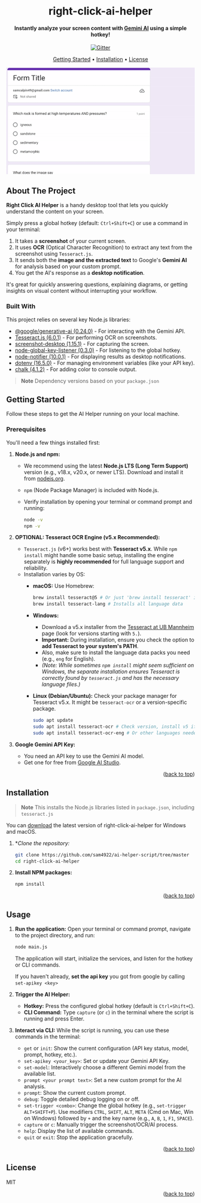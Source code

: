 <h1 align="center">
  <br>
   right-click-ai-helper
  <br>
</h1>

<h4 align="center"> Instantly analyze your screen content with <a href="http://gemini.google.com" target="_blank">Gemini AI</a> using a simple hotkey!</h4>


<p align="center">
  
  <a href="https://badge.fury.io/js/electron-markdownify">
    <img src="https://badge.fury.io/js/electron-markdownify.svg"
         alt="Gitter">
  </a>
 
</p>

<p align="center">
  <a href="#getting-started">Getting Started</a> •
  <a href="#installation">Installation</a> •
  <a href="#license">License</a>
</p>

<p align="center">
  <img src="https://raw.githubusercontent.com/sam4922/ai-helper-script/refs/heads/master/ezgif-2129acc836f77b.gif" alt="screenshot">
</p>

## About The Project

**Right Click AI Helper** is a handy desktop tool that lets you quickly understand the content on your screen.

Simply press a global hotkey (default: `Ctrl+Shift+C`) or use a command in your terminal:
1.  It takes a **screenshot** of your current screen.
2.  It uses **OCR** (Optical Character Recognition) to extract any text from the screenshot using `Tesseract.js`.
3.  It sends both the **image and the extracted text** to Google's **Gemini AI** for analysis based on your custom prompt.
4.  You get the AI's response as a **desktop notification**.

It's great for quickly answering questions, explaining diagrams, or getting insights on visual content without interrupting your workflow.



### Built With

This project relies on several key Node.js libraries:

* [@google/generative-ai (0.24.0)](https://github.com/google/generative-ai-js) - For interacting with the Gemini API.
* [Tesseract.js (6.0.1)](https://github.com/naptha/tesseract.js) - For performing OCR on screenshots.
* [screenshot-desktop (1.15.1)](https://github.com/bencevans/screenshot-desktop) - For capturing the screen.
* [node-global-key-listener (0.3.0)](https://github.com/RedKenrok/node-global-key-listener) - For listening to the global hotkey.
* [node-notifier (10.0.1)](https://github.com/mikaelbr/node-notifier) - For displaying results as desktop notifications.
* [dotenv (16.5.0)](https://github.com/motdotla/dotenv) - For managing environment variables (like your API key).
* [chalk (4.1.2)](https://github.com/chalk/chalk) - For adding color to console output.

> **Note**
> Dependency versions based on your `package.json`

## Getting Started

Follow these steps to get the AI Helper running on your local machine.

### Prerequisites

You'll need a few things installed first:

1.  **Node.js and npm:**
    * We recommend using the latest **Node.js LTS (Long Term Support)** version (e.g., v18.x, v20.x, or newer LTS). Download and install it from [nodejs.org](https://nodejs.org/).
    * `npm` (Node Package Manager) is included with Node.js.
    * Verify installation by opening your terminal or command prompt and running:
      
        ```bash
        node -v
        npm -v
        ```

2. **OPTIONAL: Tesseract OCR Engine (v5.x Recommended):**
    * `Tesseract.js` (v6+) works best with **Tesseract v5.x**. While `npm install` might handle some basic setup, installing the engine separately is **highly recommended** for full language support and reliability.
    * Installation varies by OS:
        * **macOS:** Use Homebrew:
          
            ```bash
            brew install tesseract@5 # Or just 'brew install tesseract' if v5 is default
            brew install tesseract-lang # Installs all language data
            ```
        * **Windows:**
            * Download a v5.x installer from the [Tesseract at UB Mannheim](https://github.com/UB-Mannheim/tesseract/wiki) page (look for versions starting with `5.`).
            * **Important:** During installation, ensure you check the option to **add Tesseract to your system's PATH**.
            * Also, make sure to install the language data packs you need (e.g., `eng` for English).
            * *(Note: While sometimes `npm install` might seem sufficient on Windows, the separate installation ensures Tesseract is correctly found by `tesseract.js` and has the necessary language files.)*
        * **Linux (Debian/Ubuntu):** Check your package manager for Tesseract v5.x. It might be `tesseract-ocr` or a version-specific package.
          
            ```bash
            sudo apt update
            sudo apt install tesseract-ocr # Check version, install v5 if available
            sudo apt install tesseract-ocr-eng # Or other languages needed
            ```

3.  **Google Gemini API Key:**
    * You need an API key to use the Gemini AI model.
    * Get one for free from [Google AI Studio](https://aistudio.google.com/app/apikey).

<p align="right">(<a href="#readme-top">back to top</a>)</p>

## Installation

> **Note**
> This installs the Node.js libraries listed in `package.json`, including `tesseract.js`

You can [download](https://github.com/amitmerchant1990/electron-markdownify/releases/tag/v1.2.0) the latest version of right-click-ai-helper for Windows and macOS.

1.  **Clone the repository:*
   
    ```bash
    git clone https://github.com/sam4922/ai-helper-script/tree/master 
    cd right-click-ai-helper 
    ```

3.  **Install NPM packages:**

    ```bash
    npm install
    ```
 

<p align="right">(<a href="#readme-top">back to top</a>)</p>

## Usage


1.  **Run the application:**
    Open your terminal or command prompt, navigate to the project directory, and run:
    ```sh
    node main.js
    ```
    The application will start, initialize the services, and listen for the hotkey or CLI commands.
    
    If you haven't already, **set the api key** you got from google by calling `set-apikey <key>`
    
3.  **Trigger the AI Helper:**
   
    * **Hotkey:** Press the configured global hotkey (default is `Ctrl+Shift+C`).
    * **CLI Command:** Type `capture` (or `c`) in the terminal where the script is running and press Enter.

4.  **Interact via CLI:**
    While the script is running, you can use these commands in the terminal:
    * `get` or `init`: Show the current configuration (API key status, model, prompt, hotkey, etc.).
    * `set-apikey <your_key>`: Set or update your Gemini API Key.
    * `set-model`: Interactively choose a different Gemini model from the available list.
    * `prompt <your prompt text>`: Set a new custom prompt for the AI analysis.
    * `prompt`: Show the current custom prompt.
    * `debug`: Toggle detailed debug logging on or off.
    * `set-trigger <combo>`: Change the global hotkey (e.g., `set-trigger ALT+SHIFT+P`). Use modifiers `CTRL`, `SHIFT`, `ALT`, `META` (Cmd on Mac, Win on Windows) followed by `+` and the key name (e.g., `A`, `B`, `1`, `F1`, `SPACE`).
    * `capture` or `c`: Manually trigger the screenshot/OCR/AI process.
    * `help`: Display the list of available commands.
    * `quit` or `exit`: Stop the application gracefully.
    

<p align="right">(<a href="#readme-top">back to top</a>)</p>

## License

MIT

<p align="right">(<a href="#readme-top">back to top</a>)</p>


